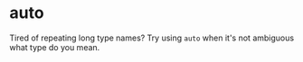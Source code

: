 auto
====

Tired of repeating long type names? Try using `auto` when it's
not ambiguous what type do you mean.